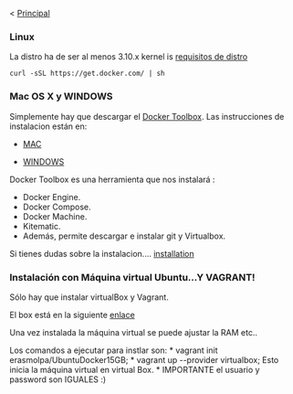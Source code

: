 <  [Principal](https://github.com/erasmolpa/dockerLab/blob/master/Principal.md)

### Linux

La distro ha de ser  al menos 3.10.x kernel is [requisitos de distro](https://docs.docker.com/installation/binaries/#check-kernel-dependencies)

```
curl -sSL https://get.docker.com/ | sh
```

### Mac OS X y WINDOWS 

Simplemente hay que descargar el [Docker Toolbox](https://www.docker.com/products/docker-toolbox). Las instrucciones de instalacion están en: 

* [MAC](https://docs.docker.com/installation/mac/)

* [WINDOWS](https://docs.docker.com/engine/installation/windows/)


Docker Toolbox es una herramienta que nos instalará :

* Docker Engine.
* Docker Compose.
* Docker Machine.
* Kitematic.
* Además, permite descargar e instalar git y Virtualbox.

Si tienes dudas sobre la instalacion.... [installation](https://docs.docker.com/installation/)

### Instalación con Máquina virtual Ubuntu...Y VAGRANT!

   Sólo hay que instalar virtualBox y Vagrant.
   
   El box está en la siguiente [enlace](https://atlas.hashicorp.com/erasmolpa/boxes/UbuntuDocker15GB)
   
   Una vez instalada la máquina virtual se puede ajustar la RAM etc..
   
   Los comandos a ejecutar para instlar son:
    * vagrant init erasmolpa/UbuntuDocker15GB;
    * vagrant up --provider virtualbox;
   Esto inicia la máquina virtual en virtual Box.
     * IMPORTANTE el usuario y password son IGUALES :) 
